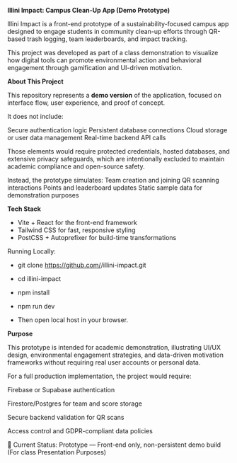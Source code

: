 **Illini Impact: Campus Clean-Up App (Demo Prototype)**

Illini Impact is a front-end prototype of a sustainability-focused campus app designed to engage students in community clean-up efforts through QR-based trash logging, team leaderboards, and impact tracking.

This project was developed as part of a class demonstration to visualize how digital tools can promote environmental action and behavioral engagement through gamification and UI-driven motivation.

**About This Project**

This repository represents a **demo version** of the application, focused on interface flow, user experience, and proof of concept.

It does not include:

Secure authentication logic
Persistent database connections
Cloud storage or user data management
Real-time backend API calls

Those elements would require protected credentials, hosted databases, and extensive privacy safeguards, which are intentionally excluded to maintain academic compliance and open-source safety.

Instead, the prototype simulates:
Team creation and joining
QR scanning interactions
Points and leaderboard updates
Static sample data for demonstration purposes

**Tech Stack**
- Vite + React for the front-end framework
- Tailwind CSS for fast, responsive styling
- PostCSS + Autoprefixer for build-time transformations

Running Locally:

- git clone https://github.com/<your-username>/illini-impact.git

- cd illini-impact

- npm install

- npm run dev

- Then open local host in your browser.

**Purpose**

This prototype is intended for academic demonstration, illustrating UI/UX design, environmental engagement strategies, and data-driven motivation frameworks without requiring real user accounts or personal data.

For a full production implementation, the project would require:

Firebase or Supabase authentication

Firestore/Postgres for team and score storage

Secure backend validation for QR scans

Access control and GDPR-compliant data policies

🏁 Current Status: Prototype — Front-end only, non-persistent demo build (For class Presentation Purposes)


